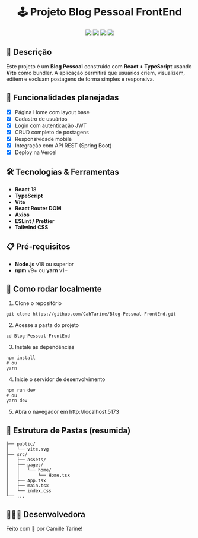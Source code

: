 

<h1 align="center">🕹️ Projeto Blog Pessoal FrontEnd </h1>

<p align="center">
<img src="https://img.shields.io/badge/status-Concluido-purple?style=for-the-badge" />
<img src="https://img.shields.io/badge/React-18-blue?style=for-the-badge&logo=react" />
<img src="https://img.shields.io/badge/TypeScript-4.x-blue?style=for-the-badge&logo=typescript" />
<img src="https://img.shields.io/badge/Vite-5.x-purple?style=for-the-badge&logo=vite" />
</p>

##

## 📌 Descrição

Este projeto é um **Blog Pessoal** construído com **React + TypeScript** usando **Vite** como bundler. A aplicação permitirá que usuários criem, visualizem, editem e excluam postagens de forma simples e responsiva.

##

## 🚧 Funcionalidades planejadas

- [x] Página Home com layout base
- [x] Cadastro de usuários
- [x] Login com autenticação JWT
- [x] CRUD completo de postagens
- [x] Responsividade mobile
- [x] Integração com API REST (Spring Boot)
- [x] Deploy na Vercel

##

## 🛠️ Tecnologias & Ferramentas

- **React** 18
- **TypeScript**
- **Vite**
- **React Router DOM**
- **Axios**
- **ESLint / Prettier**
- **Tailwind CSS**

##

## 📋 Pré‑requisitos

- **Node.js** v18 ou superior
- **npm** v9+ ou **yarn** v1+

##

## 🚀 Como rodar localmente

1. Clone o repositório
```
git clone https://github.com/CahTarine/Blog-Pessoal-FrontEnd.git
```
2. Acesse a pasta do projeto
```
cd Blog-Pessoal-FrontEnd
```
3. Instale as dependências
```
npm install
# ou
yarn
```
4. Inicie o servidor de desenvolvimento
```
npm run dev
# ou
yarn dev
```
5. Abra o navegador em http://localhost:5173

##  

## 📂 Estrutura de Pastas (resumida)

```
├── public/
│   └── vite.svg
├── src/
│   ├── assets/
│   ├── pages/
│   │   └── home/
│   │       └── Home.tsx
│   ├── App.tsx
│   ├── main.tsx
│   └── index.css
└── ...
```

##

## 👩🏻‍💻 Desenvolvedora

Feito com 💜 por Camille Tarine!

